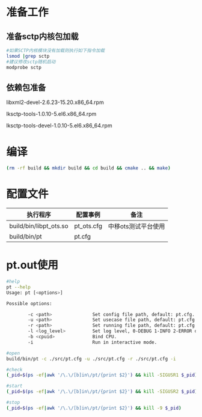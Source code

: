 准备工作
=======
准备sctp内核包加载
-----------------

```bash
#如果SCTP内核模块没有加载则执行如下指令加载
lsmod |grep sctp 
#建议修改sctp随机启动
modprobe sctp     
```

依赖包准备
----------

libxml2-devel-2.6.23-15.20.x86\_64.rpm

lksctp-tools-1.0.10-5.el6.x86\_64.rpm

lksctp-tools-devel-1.0.10-5.el6.x86\_64.rpm


编译
====

```bash
(rm -rf build && mkdir build && cd build && cmake .. && make)
```

配置文件
========

执行程序                 | 配置事例     |备注
-------------------------|--------------|-------------------
build/bin/libpt\_ots.so  | pt\_ots.cfg  |中移ots测试平台使用
build/bin/pt             | pt.cfg       |


pt.out使用
=========

```bash
#help
pt --help
Usage: pt [<options>]

Possible options:

        -c <path>               Set config file path, default: pt.cfg.
        -u <path>               Set usecase file path, default: pt.cfg.
        -r <path>               Set running file path, default: pt.cfg.
        -l <log_level>          Set log level, 0-DEBUG 1-INFO 2-ERROR default: 2.
        -b <cpuid>              Bind CPU.
        -i                      Run in interactive mode.

#open
build/bin/pt -c ./src/pt.cfg -u ./src/pt.cfg -r ./src/pt.cfg -i

#check
(_pid=$(ps -ef|awk '/\.\/[b]in\/pt/{print $2}') && kill -SIGUSR1 $_pid)

#start
(_pid=$(ps -ef|awk '/\.\/[b]in\/pt/{print $2}') && kill -SIGUSR2 $_pid)

#stop
(_pid=$(ps -ef|awk '/\.\/[b]in\/pt/{print $2}') && kill -9 $_pid)
```

